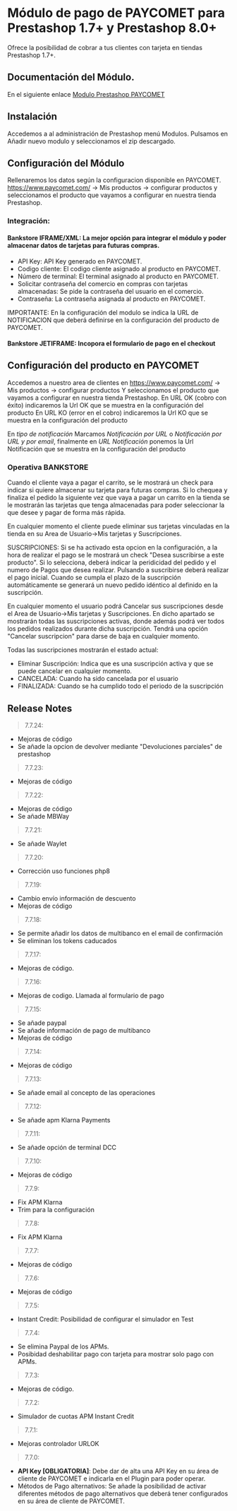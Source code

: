 # Módulo de pago de PAYCOMET para Prestashop 1.7+ y Prestashop 8.0+


Ofrece la posibilidad de cobrar a tus clientes con tarjeta en tiendas Prestashop 1.7+.

## Documentación del Módulo.

En el siguiente enlace [Modulo Prestashop PAYCOMET](https://docs.paycomet.com/es/modulos-de-pago/prestashop)


## Instalación

Accedemos a al administración de Prestashop menú Modulos.
Pulsamos en Añadir nuevo modulo y seleccionamos el zip descargado.

## Configuración del Módulo

Rellenaremos los datos según la configuracion disponible en PAYCOMET. https://www.paycomet.com/ → Mis productos → configurar productos y seleccionamos el producto que vayamos a configurar en nuestra tienda Prestashop.


### Integración: 

#### Bankstore IFRAME/XML: La mejor opción para integrar el módulo y poder almacenar datos de tarjetas para futuras compras.

- API Key: API Key generado en PAYCOMET.
- Codigo cliente: El codigo cliente asignado al producto en PAYCOMET.
- Número de terminal: El terminal asignado al producto en PAYCOMET.
- Solicitar contraseña del comercio en compras con tarjetas almacenadas: Se pide la contraseña del usuario en el comercio.
- Contraseña: La contraseña asignada al producto en PAYCOMET.

IMPORTANTE: En la configuración del modulo se indica la URL de NOTIFICACION que deberá definirse en la configuración del producto de PAYCOMET.

#### Bankstore JETIFRAME: Incopora el formulario de pago en el checkout


## Configuración del producto en PAYCOMET

Accedemos a nuestro area de clientes en https://www.paycomet.com/ → Mis productos → configurar productos Y seleccionamos el producto que vayamos a configurar en nuestra tienda Prestashop.
En URL OK (cobro con éxito) indicaremos la Url OK que se muestra en la configuración del producto
En URL KO (error en el cobro) indicaremos la Url KO que se muestra en la configuración del producto

En _tipo de notificación_ Marcamos _Notificación por URL_ o _Notificación por URL y por email_, finalmente en _URL Notificación_ ponemos la Url Notificación que se muestra en la configuración del producto


### Operativa BANKSTORE

Cuando el cliente vaya a pagar el carrito, se le mostrará un check para indicar si quiere almacenar su tarjeta para futuras compras. Si lo chequea y finaliza el pedido la siguiente vez que vaya a pagar un carrito en la tienda se le mostrarán las tarjetas que tenga almacenadas para poder seleccionar la que desee y pagar de forma más rápida.

En cualquier momento el cliente puede eliminar sus tarjetas vinculadas en la tienda en su Area de Usuario->Mis tarjetas y Suscripciones.

SUSCRIPCIONES: Si se ha activado esta opcion en la configuración, a la hora de realizar el pago se le mostrará un check "Desea suscribirse a este producto". Si lo selecciona, deberá indicar la peridicidad del pedido y el numero de Pagos que desea realizar. Pulsando a suscribirse deberá realizar el pago inicial. Cuando se cumpla el plazo de la suscripción automáticamente se generará un nuevo pedido idéntico al definido en la suscripción.

En cualquier momento el usuario podrá Cancelar sus suscripciones desde el Area de Usuario->Mis tarjetas y Suscripciones. En dicho apartado se mostrarán todas las suscripciones activas, donde además podrá ver todos los pedidos realizados durante dicha suscripción. Tendrá una opción "Cancelar suscripcion" para darse de baja en cualquier momento.

Todas las suscripciones mostrarán el estado actual:

- Eliminar Suscripción: Indica que es una suscripción activa y que se puede cancelar en cualquier momento.
- CANCELADA: Cuando ha sido cancelada por el usuario
- FINALIZADA: Cuando se ha cumplido todo el periodo de la suscripción

## Release Notes

> 7.7.24: 

- Mejoras de código
- Se añade la opcion de devolver mediante "Devoluciones parciales" de prestashop

> 7.7.23: 

- Mejoras de código

> 7.7.22: 

- Mejoras de código
- Se añade MBWay

> 7.7.21: 

- Se añade Waylet

> 7.7.20:

- Corrección uso funciones php8

> 7.7.19:

- Cambio envío información de descuento
- Mejoras de código

> 7.7.18:

- Se permite añadir los datos de multibanco en el email de confirmación
- Se eliminan los tokens caducados

> 7.7.17:

- Mejoras de código.

> 7.7.16:

- Mejoras de codigo. Llamada al formulario de pago

> 7.7.15: 

- Se añade paypal
- Se añade información de pago de multibanco
- Mejoras de código

> 7.7.14: 

- Mejoras de código

> 7.7.13: 

- Se añade email al concepto de las operaciones

> 7.7.12: 

- Se añade apm Klarna Payments

> 7.7.11: 

- Se añade opción de terminal DCC

> 7.7.10: 

- Mejoras de código 

> 7.7.9: 

- Fix APM Klarna
- Trim para la configuración

> 7.7.8: 

- Fix APM Klarna

> 7.7.7: 

- Mejoras de código

> 7.7.6: 

- Mejoras de código

> 7.7.5: 

- Instant Credit: Posibilidad de configurar el simulador en Test

> 7.7.4: 

- Se elimina Paypal de los APMs.
- Posibidad deshabilitar pago con tarjeta para mostrar solo pago con APMs.

> 7.7.3: 

- Mejoras de código.

> 7.7.2: 

- Simulador de cuotas APM Instant Credit

> 7.7.1: 

- Mejoras controlador URLOK

> 7.7.0: 

- **API Key [OBLIGATORIA]**: Debe dar de alta una API Key en su área de cliente de PAYCOMET e indicarla en el Plugin para poder operar. 
- Métodos de Pago alternativos: Se añade la posibilidad de activar diferentes métodos de pago alternativos que deberá tener configurados en su área de cliente de PAYCOMET.


